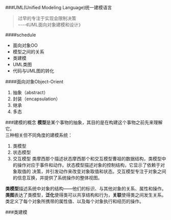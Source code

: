 ###UML(Unified Modeling Language)统一建模语言

> 过早的专注于实现会限制决策  
> ----《UML面向对象建模和设计》

####schedule
+ 面向对象OO
+ 模型之间的关系
+ 类建模
+ UML类图
+ 代码与UML图的转化  

####面向对象Object-Orient
1. 抽象（abstract）
2. 封装（encapsulation）
3. 继承
4. 多态

###建模的概念
**模型**是某个事物的抽象，其目的是在构建这个事物之前先来理解它。  
三种相关但不同角度的建模系统：
1. 类模型
2. 状态模型
3. 交互模型
类摩西那个描述状态摩西那个和交互模型曹祖的数据结构，类模型中的操作对应于事件和动作。状态模型描述对象的控制结构，它显示了依赖于对象取值的
决策，并引发动作来改变对象取值和状态。交互模型专注于对象之间的信息互换，并提供了系统操作的整体视图。

**类模型**描述系统中对象的结构——他们的标识、与其他对象的关系、属性和操作。  
**类图**表达了类模型，**泛化**使得类可以共享结构和行为，**关联**使得类之间发生关系。  
类定义了每个对象所携带的属性值、以及每个对象执行和经历的操作。  

###类建模















